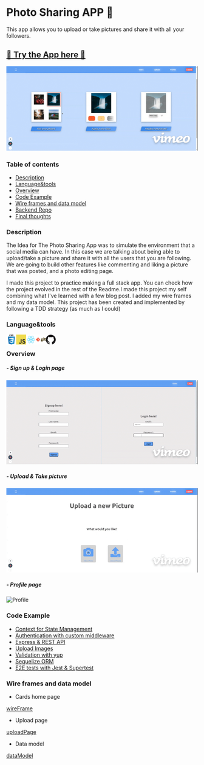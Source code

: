 # Photo Sharing APP 📸

This app allows you to upload or take pictures and share it with all your followers.

## [📸 Try the App here 🤳 ]()

![Preview](https://github.com/afaf98/IG-Clone/blob/main/ImagesReadME/home.gif)

### Table of contents

- [Description](#Description)
- [Language&tools](#Language&tools)
- [Overview](#Overview)
- [Code Example](#CodeExample)
- [Wire frames and data model](#Wireframesanddatamodel)
- [Backend Repo]()
- [Final thoughts]()

### Description

The Idea for The Photo Sharing App was to simulate the environment that a social media can have. In this case we are talking about being able to upload/take a picture and share it with all the users that you are following. We are going to build other features like commenting and liking a picture that was posted, and a photo editing page.

I made this project to practice making a full stack app. You can check how the project evolved in the rest of the Readme.I made this project my self combining what I've learned with a few blog post. I added my wire frames and my data model. This project has been created and implemented by following a TDD strategy (as much as I could)

### Language&tools

<img align="left" alt="CSS3" width="26px" src="https://raw.githubusercontent.com/github/explore/80688e429a7d4ef2fca1e82350fe8e3517d3494d/topics/css/css.png" />
<img align="left" alt="JavaScript" width="26px" src="https://raw.githubusercontent.com/github/explore/80688e429a7d4ef2fca1e82350fe8e3517d3494d/topics/javascript/javascript.png" />
<img align="left" alt="React" width="26px" src="https://raw.githubusercontent.com/github/explore/80688e429a7d4ef2fca1e82350fe8e3517d3494d/topics/react/react.png" />
<img align="left" alt="Git" width="26px" src="https://raw.githubusercontent.com/github/explore/80688e429a7d4ef2fca1e82350fe8e3517d3494d/topics/git/git.png" />
<img align="left" alt="GitHub" width="26px" src="https://raw.githubusercontent.com/github/explore/78df643247d429f6cc873026c0622819ad797942/topics/github/github.png" />

<br/>

### Overview

##### - Sign up & Login page

![Sign in](https://github.com/afaf98/IG-Clone/blob/main/ImagesReadME/signin.gif)

##### - Upload & Take picture

![Upload](https://github.com/afaf98/IG-Clone/blob/main/ImagesReadME/takePhoto.gif)

##### - Profile page

![Profile](https://github.com/afaf98/IG-Clone/blob/main/ImagesReadME/profile.gif)

### Code Example

- [Context for State Management](https://github.com/afaf98/IG-Clone/tree/main/src/context)
- [Authentication with custom middleware](https://github.com/afaf98/Backend_IGClone/blob/main/auth/middleware.js)
- [Express & REST API](https://github.com/afaf98/Backend_IGClone/tree/main/router)
- [Upload Images](https://github.com/afaf98/Backend_IGClone/blob/main/router/upload.js)
- [Validation with yup](https://github.com/afaf98/Backend_IGClone/blob/main/router/user.js)
- [Sequelize ORM](https://github.com/afaf98/Backend_IGClone/tree/main/models)
- [E2E tests with Jest & Supertest](https://github.com/afaf98/Backend_IGClone/tree/main/tests)

### Wire frames and data model

- Cards home page

[wireFrame](https://github.com/afaf98/IG-Clone/blob/main/Card_Layouts.png)

- Upload page

[uploadPage](https://whimsical.com/snapshots-TfLEox8xzV77cdG8nTBy2K)

- Data model

[dataModel](https://whimsical.com/followers-6HK9tYMG3TayT3qypBe6tD)
